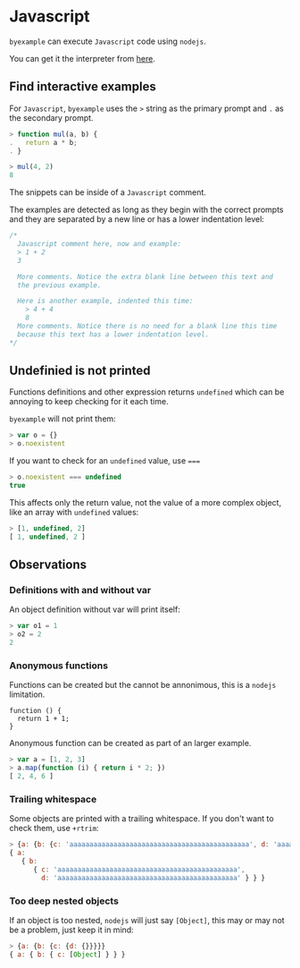 # Javascript

``byexample`` can execute ``Javascript`` code using ``nodejs``.

You can get it the interpreter from [here](https://nodejs.org/en/download/).

## Find interactive examples

For ``Javascript``, ``byexample`` uses the ``>`` string as the primary prompt
and ``.`` as the secondary prompt.

```javascript
> function mul(a, b) {
.   return a * b;
. }

> mul(4, 2)
8
```

The snippets can be inside of a ``Javascript`` comment.

The examples are detected as long as they
begin with the correct prompts and they are separated by a new line
or has a lower indentation level:

```javascript
/*
  Javascript comment here, now and example:
  > 1 + 2
  3

  More comments. Notice the extra blank line between this text and
  the previous example.

  Here is another example, indented this time:
    > 4 + 4
    8
  More comments. Notice there is no need for a blank line this time
  because this text has a lower indentation level.
*/
```

## Undefinied is not printed

Functions definitions and other expression returns ``undefined``
which can be annoying to keep checking for it each time.

``byexample`` will not print them:

```javascript
> var o = {}
> o.noexistent
```

If you want to check for an ``undefined`` value, use ``===``

```javascript
> o.noexistent === undefined
true
```

This affects only the return value, not the value of a more
complex object, like an array with ``undefined`` values:

```javascript
> [1, undefined, 2]
[ 1, undefined, 2 ]
```

## Observations

### Definitions with and without var

An object definition without var will print itself:

```javascript
> var o1 = 1
> o2 = 2
2
```

### Anonymous functions

Functions can be created but the cannot be annonimous, this is
a ``nodejs`` limitation.

```
function () {
  return 1 + 1;
}
```

Anonymous function can be created as part of an larger example.

```javascript
> var a = [1, 2, 3]
> a.map(function (i) { return i * 2; })
[ 2, 4, 6 ]
```

### Trailing whitespace

Some objects are printed with a trailing whitespace. If you don't want to
check them, use ``+rtrim``:

```javascript
> {a: {b: {c: 'aaaaaaaaaaaaaaaaaaaaaaaaaaaaaaaaaaaaaaaaaaaaa', d: 'aaaaaaaaaaaaaaaaaaaaaaaaaaaaaaaaaaaaaaaaaaaaa'}}}
{ a: 
   { b: 
      { c: 'aaaaaaaaaaaaaaaaaaaaaaaaaaaaaaaaaaaaaaaaaaaaa',
        d: 'aaaaaaaaaaaaaaaaaaaaaaaaaaaaaaaaaaaaaaaaaaaaa' } } }
```

### Too deep nested objects

If an object is too nested, ``nodejs`` will just say ``[Object]``, this
may or may not be a problem, just keep it in mind:

```javascript
> {a: {b: {c: {d: {}}}}}
{ a: { b: { c: [Object] } } }
```

